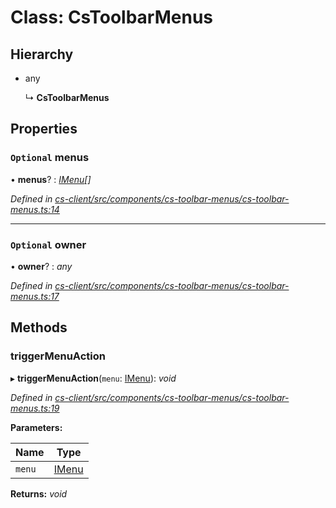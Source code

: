 # Class: CsToolbarMenus

## Hierarchy

* any

  ↳ **CsToolbarMenus**

## Properties

### `Optional` menus

• **menus**? : *[IMenu](../interfaces/_cs_core_src_interactions_menu_.imenu.md)[]*

*Defined in [cs-client/src/components/cs-toolbar-menus/cs-toolbar-menus.ts:14](https://github.com/TNOCS/csnext/blob/38d1409e/packages/cs-client/src/components/cs-toolbar-menus/cs-toolbar-menus.ts#L14)*

___

### `Optional` owner

• **owner**? : *any*

*Defined in [cs-client/src/components/cs-toolbar-menus/cs-toolbar-menus.ts:17](https://github.com/TNOCS/csnext/blob/38d1409e/packages/cs-client/src/components/cs-toolbar-menus/cs-toolbar-menus.ts#L17)*

## Methods

###  triggerMenuAction

▸ **triggerMenuAction**(`menu`: [IMenu](../interfaces/_cs_core_src_interactions_menu_.imenu.md)): *void*

*Defined in [cs-client/src/components/cs-toolbar-menus/cs-toolbar-menus.ts:19](https://github.com/TNOCS/csnext/blob/38d1409e/packages/cs-client/src/components/cs-toolbar-menus/cs-toolbar-menus.ts#L19)*

**Parameters:**

Name | Type |
------ | ------ |
`menu` | [IMenu](../interfaces/_cs_core_src_interactions_menu_.imenu.md) |

**Returns:** *void*
